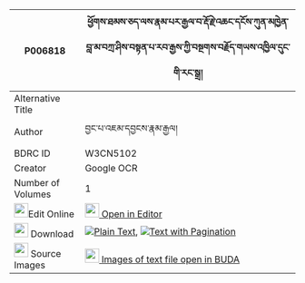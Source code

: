 |P006818|ཕྱོགས་ཐམས་ཅད་ལས་རྣམ་པར་རྒྱལ་བ་རྡོ་རྗེ་འཆང་དངོས་ཀུན་མཁྱེན་བླ་མ་བཀྲ་ཤིས་བསྟན་པ་རབ་རྒྱས་ཀྱི་བསྔགས་བརྗོད་གཡས་འཁྱིལ་དུང་གི་རང་སྒྲ། 
| --- | --- 
|Alternative Title |
|Author| བྱང་པ་འཇམ་དབྱངས་རྣམ་རྒྱལ།
|BDRC ID | W3CN5102
|Creator | Google OCR
|Number of Volumes| 1
|<img width="25" src="https://img.icons8.com/color/25/000000/edit-property.png">Edit Online| [<img width="25" src="https://avatars.githubusercontent.com/u/45091458?s=200&v=4"> Open in Editor](http://editor.openpecha.org/P006818)
|<img width="25" src="https://img.icons8.com/fluent/48/000000/download-2.png"/>  Download | [![](https://img.icons8.com/color/20/000000/txt.png)Plain Text](https://github.com/Openpecha/P006818/releases/download/v1/chok_tamche_la_sa_nampa_ra_gya_plain_P006818.zip), [![](https://img.icons8.com/color/20/000000/txt.png)Text with Pagination](https://github.com/Openpecha/P006818/releases/download/v1/chok_tamche_la_sa_nampa_ra_gya_pages_P006818.zip)
|<img width="25" src="https://img.icons8.com/plasticine/100/000000/pictures-folder.png"/>  Source Images | [<img width="25" src="https://library.bdrc.io/icons/BUDA-small.svg"> Images of text file open in BUDA](https://library.bdrc.io/show/bdr:W3CN5102)